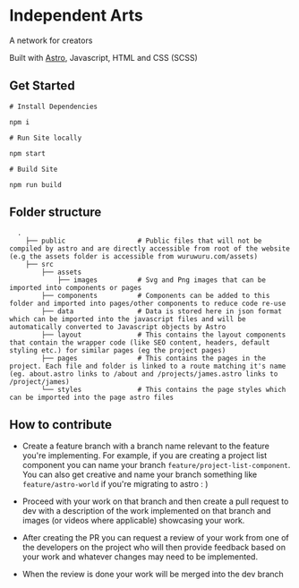 # Independent Arts
A network for creators

Built with [Astro](https://astro.build/), Javascript, HTML and CSS (SCSS)

## Get Started

```
# Install Dependencies

npm i

# Run Site locally

npm start

# Build Site

npm run build
```

## Folder structure

```
  .
    ├── public                  # Public files that will not be compiled by astro and are directly accessible from root of the website (e.g the assets folder is accessible from wuruwuru.com/assets)
    ├── src
        ├── assets
            ├── images          # Svg and Png images that can be imported into components or pages
        ├── components          # Components can be added to this folder and imported into pages/other components to reduce code re-use
        ├── data                # Data is stored here in json format which can be imported into the javascript files and will be automatically converted to Javascript objects by Astro
        ├── layout              # This contains the layout components that contain the wrapper code (like SEO content, headers, default styling etc.) for similar pages (eg the project pages) 
        ├── pages               # This contains the pages in the project. Each file and folder is linked to a route matching it's name (eg. about.astro links to /about and /projects/james.astro links to /project/james)
        └── styles              # This contains the page styles which can be imported into the page astro files 
```

## How to contribute 

- Create a feature branch with a branch name relevant to the feature you're implementing. For example, if you are creating a project list component you can name your branch `feature/project-list-component`. 
You can also get creative and name your branch something like `feature/astro-world` if you're migrating to astro : )

- Proceed with your work on that branch and then create a pull request to dev with a description of the work implemented on that branch and images (or videos where applicable) showcasing your work.

- After creating the PR you can request a review of your work from one of the developers on the project who will then provide feedback based on your work and whatever changes may need to be implemented.

- When the review is done your work will be merged into the dev branch
